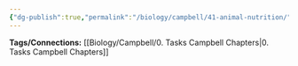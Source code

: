 ```yaml
---
{"dg-publish":true,"permalink":"/biology/campbell/41-animal-nutrition/","dgHomeLink":true,"dgPassFrontmatter":true}
---
```


**Tags/Connections:**
[[Biology/Campbell/0. Tasks Campbell Chapters|0. Tasks Campbell Chapters]]